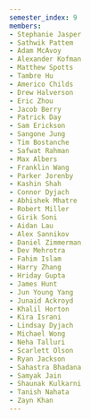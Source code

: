 ```yaml
---
semester_index: 9
members:
- Stephanie Jasper
- Sathwik Pattem
- Adam McAvoy
- Alexander Kofman
- Matthew Spotts
- Tambre Hu
- Americo Childs
- Drew Halverson
- Eric Zhou
- Jacob Berry
- Patrick Day
- Sam Erickson
- Sangone Jung
- Tim Bostanche
- Safwat Rahman
- Max Albers
- Franklin Wang
- Parker Jorenby
- Kashin Shah
- Connor Dyjach
- Abhishek Mhatre
- Robert Miller
- Girik Soni
- Aidan Lau
- Alex Sannikov
- Daniel Zimmerman
- Dev Mehrotra
- Fahim Islam
- Harry Zhang
- Hriday Gupta
- James Hunt
- Jun Young Yang
- Junaid Ackroyd
- Khalil Horton
- Kira Israni
- Lindsay Dyjach
- Michael Wong
- Neha Talluri
- Scarlett Olson
- Ryan Jackson
- Sahastra Bhadana
- Samyak Jain
- Shaunak Kulkarni
- Tanish Nahata
- Zayn Khan
---
```


